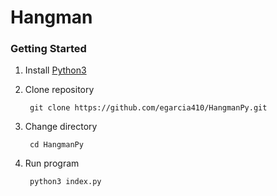 # Hangman

### Getting Started
1. Install [Python3](https://www.python.org/downloads/)

2. Clone repository

        git clone https://github.com/egarcia410/HangmanPy.git

3. Change directory

        cd HangmanPy

4. Run program

        python3 index.py
